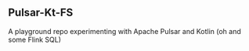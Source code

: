 ## Pulsar-Kt-FS
A playground repo experimenting with Apache Pulsar and Kotlin (oh and some Flink SQL)
